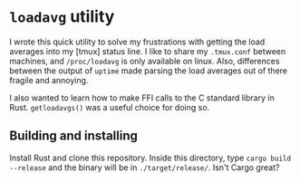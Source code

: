 # `loadavg` utility

I wrote this quick utility to solve my frustrations with getting the load
averages into my [tmux] status line. I like to share my `.tmux.conf` between
machines, and `/proc/loadavg` is only available on linux. Also, differences
between the output of `uptime` made parsing the load averages out of there
fragile and annoying.

I also wanted to learn how to make FFI calls to the C standard library in Rust.
`getloadavgs()` was a useful choice for doing so.

## Building and installing

Install Rust and clone this repository. Inside this directory, type `cargo
build --release` and the binary will be in `./target/release/`. Isn't Cargo
great?
